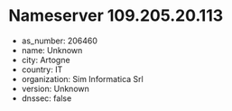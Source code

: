 # Nameserver 109.205.20.113

* as_number: 206460
* name: Unknown
* city: Artogne
* country: IT
* organization: Sim Informatica Srl
* version: Unknown
* dnssec: false
